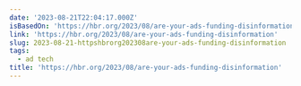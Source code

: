 ```yaml
---
date: '2023-08-21T22:04:17.000Z'
isBasedOn: 'https://hbr.org/2023/08/are-your-ads-funding-disinformation'
link: 'https://hbr.org/2023/08/are-your-ads-funding-disinformation'
slug: 2023-08-21-httpshbrorg202308are-your-ads-funding-disinformation
tags:
  - ad tech
title: 'https://hbr.org/2023/08/are-your-ads-funding-disinformation'
---
```


